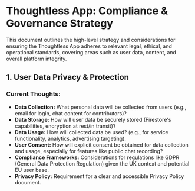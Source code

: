 # Thoughtless App: Compliance & Governance Strategy

This document outlines the high-level strategy and considerations for ensuring the Thoughtless App adheres to relevant legal, ethical, and operational standards, covering areas such as user data, content, and overall platform integrity.

## 1. User Data Privacy & Protection

### Current Thoughts:
*   **Data Collection:** What personal data will be collected from users (e.g., email for login, chat content for contributors)?
*   **Data Storage:** How will user data be securely stored (Firestore's capabilities, encryption at rest/in transit)?
*   **Data Usage:** How will collected data be used? (e.g., for service functionality, analytics, advertising targeting).
*   **User Consent:** How will explicit consent be obtained for data collection and usage, especially for features like public chat recording?
*   **Compliance Frameworks:** Considerations for regulations like GDPR (General Data Protection Regulation) given the UK context and potential EU user base.
*   **Privacy Policy:** Requirement for a clear and accessible Privacy Policy document.